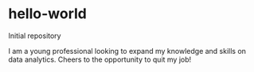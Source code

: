 # hello-world
Initial repository

I am a young professional looking to expand my knowledge and skills on data analytics.
Cheers to the opportunity to quit my job!
